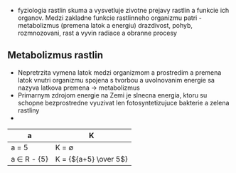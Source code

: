 - fyziologia rastlin skuma a vysvetluje zivotne prejavy rastlin a funkcie ich organov. Medzi zakladne funkcie rastlinneho organizmu patri - metabolizmus (premena latok a energiu) drazdivost, pohyb, rozmnozovani, rast a vyvin radiace a obranne procesy
## Metabolizmus rastlin
- Nepretrzita vymena latok medzi organizmom a prostredim a premena latok vnutri organizmu spojena s tvorbou a uvolnovanim energie sa nazyva latkova premena -> metabolizmus
- Primarnym zdrojom energie na Zemi je slnecna energia, ktoru su schopne bezprostredne vyuzivat len fotosyntetizujuce bakterie a zelena rastliny 
- 

| a               | K                     |
| --------------- | --------------------- |
| a = 5           | K = $\emptyset$       |
| a $\in$ R - {5} | K = {${a+5} \over 5$} |
